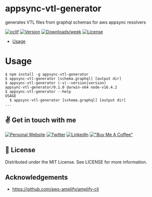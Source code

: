 appsync-vtl-generator
=====================

generates VTL files from graphql schemas for aws appsync resolvers

[![oclif](https://img.shields.io/badge/cli-oclif-brightgreen.svg)](https://oclif.io)
[![Version](https://img.shields.io/npm/v/appsync-vtl-generator.svg)](https://npmjs.org/package/appsync-vtl-generator)
[![Downloads/week](https://img.shields.io/npm/dw/appsync-vtl-generator.svg)](https://npmjs.org/package/appsync-vtl-generator)
[![License](https://img.shields.io/npm/l/appsync-vtl-generator.svg)](https://github.com/josuablejeru/appsync-vtl-generator/blob/master/package.json)

<!-- toc -->
* [Usage](#usage)
<!-- tocstop -->
# Usage
<!-- usage -->
```sh-session
$ npm install -g appsync-vtl-generator
$ appsync-vtl-generator [schema.graphql] [output dir]
$ appsync-vtl-generator (-v|--version|version)
appsync-vtl-generator/0.1.0 darwin-x64 node-v16.4.2
$ appsync-vtl-generator --help 
USAGE
  $ appsync-vtl-generator [schema.graphql] [output dir]
...
```
<!-- usagestop -->

## ✌️ Get in touch with me
<a href="https://into-the-code.com" target="_blank"><img alt="Personal Website" src="https://img.shields.io/badge/Personal%20Website-%2312100E.svg?&style=for-the-badge&logoColor=white" /></a>
<a href="https://twitter.com/josuablejeru" target="_blank"><img alt="Twitter" src="https://img.shields.io/badge/twitter-%231DA1F2.svg?&style=for-the-badge&logo=twitter&logoColor=white" /></a>
<a href="https://www.linkedin.com/in/josua-blejeru-a2871a164" target="_blank"><img alt="LinkedIn" src="https://img.shields.io/badge/linkedin-%230077B5.svg?&style=for-the-badge&logo=linkedin&logoColor=white" /></a>
[!["Buy Me A Coffee"](https://www.buymeacoffee.com/assets/img/custom_images/orange_img.png)](https://www.buymeacoffee.com/josuablejeru)

## 📝 License

Distributed under the MIT License. See LICENSE for more information.

## Acknowledgements
- https://github.com/aws-amplify/amplify-cli
